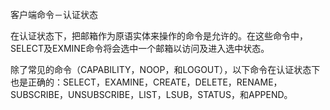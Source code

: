 
客户端命令－认证状态

在认证状态下，把邮箱作为原语实体来操作的命令是允许的。在这些命令中，SELECT及EXMINE命令将会选中一个邮箱以访问及进入选中状态。

除了常见的命令（CAPABILITY，NOOP，和LOGOUT），以下命令在认证状态下也是正确的：SELECT，EXAMINE，CREATE，DELETE，RENAME，SUBSCRIBE，UNSUBSCRIBE，LIST，LSUB，STATUS，和APPEND。